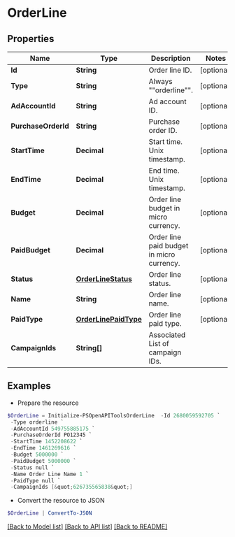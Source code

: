 # OrderLine
## Properties

Name | Type | Description | Notes
------------ | ------------- | ------------- | -------------
**Id** | **String** | Order line ID. | [optional] 
**Type** | **String** | Always &quot;&quot;orderline&quot;&quot;. | [optional] 
**AdAccountId** | **String** | Ad account ID. | [optional] 
**PurchaseOrderId** | **String** | Purchase order ID. | [optional] 
**StartTime** | **Decimal** | Start time. Unix timestamp. | [optional] 
**EndTime** | **Decimal** | End time. Unix timestamp. | [optional] 
**Budget** | **Decimal** | Order line budget in micro currency. | [optional] 
**PaidBudget** | **Decimal** | Order line paid budget in micro currency. | [optional] 
**Status** | [**OrderLineStatus**](OrderLineStatus.md) | Order line status. | [optional] 
**Name** | **String** | Order line name. | [optional] 
**PaidType** | [**OrderLinePaidType**](OrderLinePaidType.md) | Order line paid type. | [optional] 
**CampaignIds** | **String[]** | Associated List of campaign IDs. | 

## Examples

- Prepare the resource
```powershell
$OrderLine = Initialize-PSOpenAPIToolsOrderLine  -Id 2680059592705 `
 -Type orderline `
 -AdAccountId 549755885175 `
 -PurchaseOrderId PO12345 `
 -StartTime 1452208622 `
 -EndTime 1461269616 `
 -Budget 5000000 `
 -PaidBudget 5000000 `
 -Status null `
 -Name Order Line Name 1 `
 -PaidType null `
 -CampaignIds [&quot;626735565838&quot;]
```

- Convert the resource to JSON
```powershell
$OrderLine | ConvertTo-JSON
```

[[Back to Model list]](../README.md#documentation-for-models) [[Back to API list]](../README.md#documentation-for-api-endpoints) [[Back to README]](../README.md)

